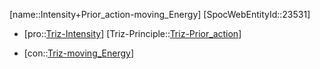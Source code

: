 ﻿---
type: TrizContradiction
aliases:
- Intensity+Prior_action-moving_Energy
license: CC BY-SA 4.0
copyright: https://github.com/SpocWeb
IsDeleted: false
IsReadOnly: false
Confidential: public
tags: 
- Triz/Contradiction
---
[name::Intensity+Prior_action-moving_Energy]
[SpocWebEntityId::23531]
+ [pro::[Triz-Intensity](tech/Triz/Parameter/Triz-Intensity.md)]
[Triz-Principle::[Triz-Prior_action](tech/Triz/Principle/Triz-Prior_action.md)]
- [con::[Triz-moving_Energy](tech/Triz/Parameter/Triz-moving_Energy.md)]

